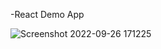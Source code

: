 -React Demo App

![Screenshot 2022-09-26 171225](https://user-images.githubusercontent.com/95720340/192381560-fc9af3e7-1917-4494-b88f-e518fdcfa006.png)
